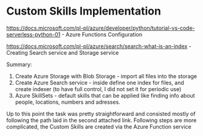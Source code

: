 # Custom Skills Implementation

https://docs.microsoft.com/pl-pl/azure/developer/python/tutorial-vs-code-serverless-python-01 - Azure Functions Configuration

https://docs.microsoft.com/pl-pl/azure/search/search-what-is-an-index - Creating Search service and Storage service

Summary:

1. Create Azure Storage with Blob Storage - import all files into the storage
2. Create Azure Search service - inside define one index for files, and create indexer (to have full control, I did not set it for periodic use)
3. Azure SkillSets - default skills that can be applied like finding info about people, locations, numbers and adresses.

Up to this point the task was pretty straightforward and consisted mostly of following the path laid in the second attached link. Following steps are more complicated, the Custom Skills are created via the Azure Function service

